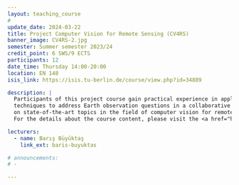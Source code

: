```yaml
---
layout: teaching_course
#
update_date: 2024-03-22
title: Project Computer Vision for Remote Sensing (CV4RS)
banner_image: CV4RS-2.jpg
semester: Summer semester 2023/24
credit_point: 6 SWS/9 ECTS
participants: 12
date_time: Thursday 14:00-20:00
location: EN 148
isis_link: https://isis.tu-berlin.de/course/view.php?id=34889

description: |
  Participants of this project course gain practical experience in applying computer vision
  techniques to address Earth observation questions in a collaborative team and acquire knowledge
  on state-of-the-art topics in the field of computer vision for remote sensing.
  For the details about the course content, please visit the <a href="https://moseskonto.tu-berlin.de/moses/modultransfersystem/bolognamodule/ansehen.html?number=41012" target="_blank">Moses</a> page. <br />

lecturers:
  - name: Barış Büyüktaş
    link_ext: baris-buyuktas

# announcements:
# -

---
```


